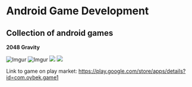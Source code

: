 # Android Game Development
Collection of android games
--

**2048 Gravity**

![Imgur](http://i.imgur.com/6XtrLh5.gifv)
![Imgur](http://i.imgur.com/6XtrLh5.gif)
![](http://i.imgur.com/6XtrLh5.gif)
![](http://i.imgur.com/OUkLi.gif)

Link to game on play market:
https://play.google.com/store/apps/details?id=com.oybek.game1

